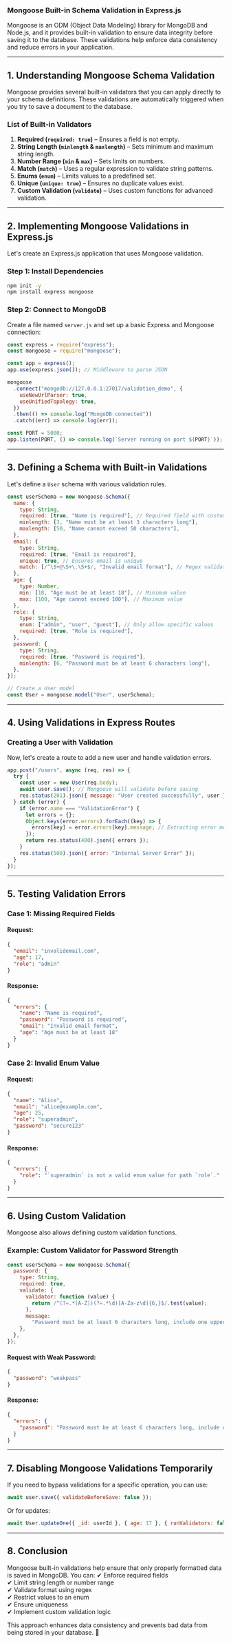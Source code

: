 ### **Mongoose Built-in Schema Validation in Express.js**

Mongoose is an ODM (Object Data Modeling) library for MongoDB and Node.js, and it provides built-in validation to ensure data integrity before saving it to the database. These validations help enforce data consistency and reduce errors in your application.

---

## **1. Understanding Mongoose Schema Validation**
Mongoose provides several built-in validators that you can apply directly to your schema definitions. These validations are automatically triggered when you try to save a document to the database.

### **List of Built-in Validators**
1. **Required (`required: true`)** – Ensures a field is not empty.
2. **String Length (`minlength` & `maxlength`)** – Sets minimum and maximum string length.
3. **Number Range (`min` & `max`)** – Sets limits on numbers.
4. **Match (`match`)** – Uses a regular expression to validate string patterns.
5. **Enums (`enum`)** – Limits values to a predefined set.
6. **Unique (`unique: true`)** – Ensures no duplicate values exist.
7. **Custom Validation (`validate`)** – Uses custom functions for advanced validation.

---

## **2. Implementing Mongoose Validations in Express.js**
Let's create an Express.js application that uses Mongoose validation.

### **Step 1: Install Dependencies**
```bash
npm init -y
npm install express mongoose
```

### **Step 2: Connect to MongoDB**
Create a file named `server.js` and set up a basic Express and Mongoose connection:

```javascript
const express = require("express");
const mongoose = require("mongoose");

const app = express();
app.use(express.json()); // Middleware to parse JSON

mongoose
  .connect("mongodb://127.0.0.1:27017/validation_demo", {
    useNewUrlParser: true,
    useUnifiedTopology: true,
  })
  .then(() => console.log("MongoDB connected"))
  .catch((err) => console.log(err));

const PORT = 5000;
app.listen(PORT, () => console.log(`Server running on port ${PORT}`));
```

---

## **3. Defining a Schema with Built-in Validations**
Let's define a `User` schema with various validation rules.

```javascript
const userSchema = new mongoose.Schema({
  name: {
    type: String,
    required: [true, "Name is required"], // Required field with custom error message
    minlength: [3, "Name must be at least 3 characters long"],
    maxlength: [50, "Name cannot exceed 50 characters"],
  },
  email: {
    type: String,
    required: [true, "Email is required"],
    unique: true, // Ensures email is unique
    match: [/^\S+@\S+\.\S+$/, "Invalid email format"], // Regex validation for email format
  },
  age: {
    type: Number,
    min: [18, "Age must be at least 18"], // Minimum value
    max: [100, "Age cannot exceed 100"], // Maximum value
  },
  role: {
    type: String,
    enum: ["admin", "user", "guest"], // Only allow specific values
    required: [true, "Role is required"],
  },
  password: {
    type: String,
    required: [true, "Password is required"],
    minlength: [6, "Password must be at least 6 characters long"],
  },
});

// Create a User model
const User = mongoose.model("User", userSchema);
```

---

## **4. Using Validations in Express Routes**
### **Creating a User with Validation**
Now, let's create a route to add a new user and handle validation errors.

```javascript
app.post("/users", async (req, res) => {
  try {
    const user = new User(req.body);
    await user.save(); // Mongoose will validate before saving
    res.status(201).json({ message: "User created successfully", user });
  } catch (error) {
    if (error.name === "ValidationError") {
      let errors = {};
      Object.keys(error.errors).forEach((key) => {
        errors[key] = error.errors[key].message; // Extracting error messages
      });
      return res.status(400).json({ errors });
    }
    res.status(500).json({ error: "Internal Server Error" });
  }
});
```

---

## **5. Testing Validation Errors**
### **Case 1: Missing Required Fields**
#### **Request:**
```json
{
  "email": "invalidemail.com",
  "age": 17,
  "role": "admin"
}
```
#### **Response:**
```json
{
  "errors": {
    "name": "Name is required",
    "password": "Password is required",
    "email": "Invalid email format",
    "age": "Age must be at least 18"
  }
}
```

### **Case 2: Invalid Enum Value**
#### **Request:**
```json
{
  "name": "Alice",
  "email": "alice@example.com",
  "age": 25,
  "role": "superadmin",
  "password": "secure123"
}
```
#### **Response:**
```json
{
  "errors": {
    "role": "`superadmin` is not a valid enum value for path `role`."
  }
}
```

---

## **6. Using Custom Validation**
Mongoose also allows defining custom validation functions.

### **Example: Custom Validator for Password Strength**
```javascript
const userSchema = new mongoose.Schema({
  password: {
    type: String,
    required: true,
    validate: {
      validator: function (value) {
        return /^(?=.*[A-Z])(?=.*\d)[A-Za-z\d]{6,}$/.test(value);
      },
      message:
        "Password must be at least 6 characters long, include one uppercase letter and one number",
    },
  },
});
```

#### **Request with Weak Password:**
```json
{
  "password": "weakpass"
}
```
#### **Response:**
```json
{
  "errors": {
    "password": "Password must be at least 6 characters long, include one uppercase letter and one number"
  }
}
```

---

## **7. Disabling Mongoose Validations Temporarily**
If you need to bypass validations for a specific operation, you can use:
```javascript
await user.save({ validateBeforeSave: false });
```
Or for updates:
```javascript
await User.updateOne({ _id: userId }, { age: 17 }, { runValidators: false });
```

---

## **8. Conclusion**
Mongoose built-in validations help ensure that only properly formatted data is saved in MongoDB. You can:
✔ Enforce required fields  
✔ Limit string length or number range  
✔ Validate format using regex  
✔ Restrict values to an enum  
✔ Ensure uniqueness  
✔ Implement custom validation logic  

This approach enhances data consistency and prevents bad data from being stored in your database. 🚀
